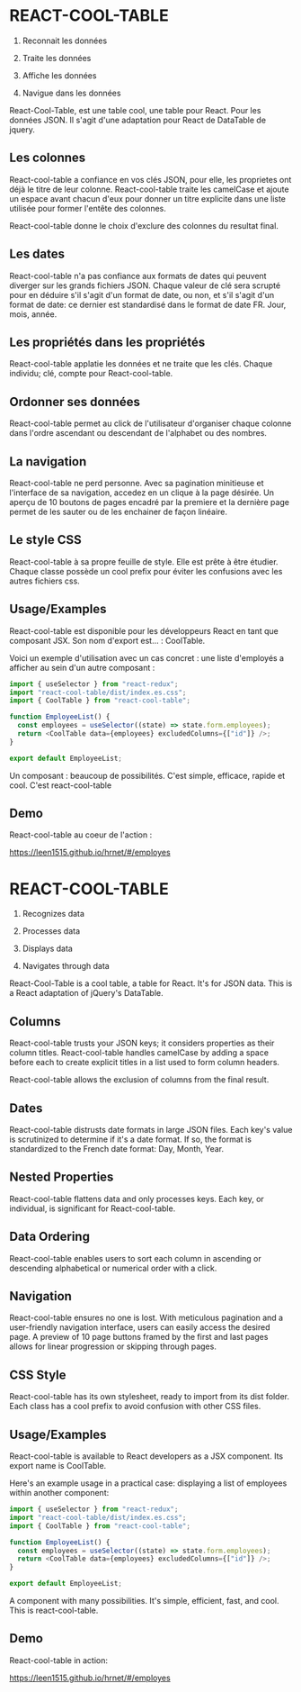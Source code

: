 # REACT-COOL-TABLE

1. Reconnait les données

2. Traite les données

3. Affiche les données

4. Navigue dans les données

React-Cool-Table, est une table cool, une table pour React. Pour les données JSON.
Il s'agit d'une adaptation pour React de DataTable de jquery.

## Les colonnes

React-cool-table a confiance en vos clés JSON, pour elle, les proprietes ont déjà le titre de leur colonne. React-cool-table traite les camelCase et ajoute un espace avant chacun d'eux pour donner un titre explicite dans une liste utilisée pour former l'entête des colonnes.

React-cool-table donne le choix d'exclure des colonnes du resultat final.

## Les dates

React-cool-table n'a pas confiance aux formats de dates qui peuvent diverger sur les grands fichiers JSON. Chaque valeur de clé sera scrupté pour en déduire s'il s'agit d'un format de date, ou non, et s'il s'agit d'un format de date: ce dernier est standardisé dans le format de date FR. Jour, mois, année.

## Les propriétés dans les propriétés

React-cool-table applatie les données et ne traite que les clés. Chaque individu; clé, compte pour React-cool-table.

## Ordonner ses données

React-cool-table permet au click de l'utilisateur d'organiser chaque colonne dans l'ordre ascendant ou descendant de l'alphabet ou des nombres.

## La navigation

React-cool-table ne perd personne. Avec sa pagination minitieuse et l'interface de sa navigation, accedez en un clique à la page désirée. Un aperçu de 10 boutons de pages encadré par la premiere et la dernière page permet de les sauter ou de les enchainer de façon linéaire.

## Le style CSS

React-cool-table à sa propre feuille de style. Elle est prête à être étudier. Chaque classe possède un cool prefix pour éviter les confusions avec les autres fichiers css.

## Usage/Examples

React-cool-table est disponible pour les développeurs React en tant que composant JSX. Son nom d'export est... : CoolTable.

Voici un exemple d'utilisation avec un cas concret : une liste d'employés a afficher au sein d'un autre composant :

```javascript
import { useSelector } from "react-redux";
import "react-cool-table/dist/index.es.css";
import { CoolTable } from "react-cool-table";

function EmployeeList() {
  const employees = useSelector((state) => state.form.employees);
  return <CoolTable data={employees} excludedColumns={["id"]} />;
}

export default EmployeeList;
```

Un composant : beaucoup de possibilités.
C'est simple, efficace, rapide et cool.
C'est react-cool-table

## Demo

React-cool-table au coeur de l'action :

https://leen1515.github.io/hrnet/#/employes

# REACT-COOL-TABLE

1. Recognizes data

2. Processes data

3. Displays data

4. Navigates through data

React-Cool-Table is a cool table, a table for React. It's for JSON data. This is a React adaptation of jQuery's DataTable.

## Columns

React-cool-table trusts your JSON keys; it considers properties as their column titles. React-cool-table handles camelCase by adding a space before each to create explicit titles in a list used to form column headers.

React-cool-table allows the exclusion of columns from the final result.

## Dates

React-cool-table distrusts date formats in large JSON files. Each key's value is scrutinized to determine if it's a date format. If so, the format is standardized to the French date format: Day, Month, Year.

## Nested Properties

React-cool-table flattens data and only processes keys. Each key, or individual, is significant for React-cool-table.

## Data Ordering

React-cool-table enables users to sort each column in ascending or descending alphabetical or numerical order with a click.

## Navigation

React-cool-table ensures no one is lost. With meticulous pagination and a user-friendly navigation interface, users can easily access the desired page. A preview of 10 page buttons framed by the first and last pages allows for linear progression or skipping through pages.

## CSS Style

React-cool-table has its own stylesheet, ready to import from its dist folder. Each class has a cool prefix to avoid confusion with other CSS files.

## Usage/Examples

React-cool-table is available to React developers as a JSX component. Its export name is CoolTable.

Here's an example usage in a practical case: displaying a list of employees within another component:

```javascript
import { useSelector } from "react-redux";
import "react-cool-table/dist/index.es.css";
import { CoolTable } from "react-cool-table";

function EmployeeList() {
  const employees = useSelector((state) => state.form.employees);
  return <CoolTable data={employees} excludedColumns={["id"]} />;
}

export default EmployeeList;
```

A component with many possibilities. It's simple, efficient, fast, and cool. This is react-cool-table.

## Demo

React-cool-table in action:

https://leen1515.github.io/hrnet/#/employes

